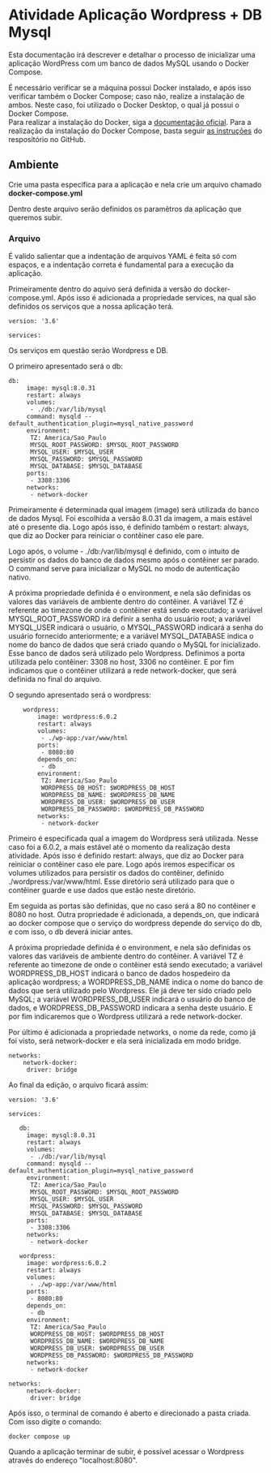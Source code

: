 # Atividade Aplicação Wordpress + DB Mysql
Esta documentação irá descrever e detalhar o processo de inicializar uma aplicação WordPress com um banco de dados MySQL usando o Docker Compose.

É necessário verificar se a máquina possui Docker instalado, e após isso verificar também o Docker Compose; caso não, realize a instalação de ambos. Neste caso, foi utilizado o Docker Desktop, o qual já possui o Docker Compose.  
Para realizar a instalação do Docker, siga a [documentação oficial](https://docs.docker.com/get-docker/).
Para a realização da instalação do Docker Compose, basta seguir [as instruções](https://github.com/docker/compose/) do respositório no GitHub.


## Ambiente
Crie uma pasta específica para a aplicação e nela crie um arquivo chamado **docker-compose.yml**

Dentro deste arquivo serão definidos os paramêtros da aplicação que queremos subir.

### Arquivo
 É valido salientar que a indentação de arquivos YAML é feita só com espaços, e a indentação correta é fundamental para a execução da aplicação.

 Primeiramente dentro do aquivo será definida a versão do docker-compose.yml.
 Após isso é adicionada a propriedade services, na qual são definidos os serviços que a nossa aplicação terá.
~~~
version: '3.6'

services:
~~~

 Os serviços em questão serão Wordpress e DB.

 O primeiro apresentado será o db:
~~~
db:
     image: mysql:8.0.31
     restart: always
     volumes:
      - ./db:/var/lib/mysql   
     command: mysqld --default_authentication_plugin=mysql_native_password
     environment:
      TZ: America/Sao_Paulo
      MYSQL_ROOT_PASSWORD: $MYSQL_ROOT_PASSWORD 
      MYSQL_USER: $MYSQL_USER
      MYSQL_PASSWORD: $MYSQL_PASSWORD
      MYSQL_DATABASE: $MYSQL_DATABASE
     ports:
      - 3308:3306
     networks:
      - network-docker
~~~
Primeiramente é determinada qual imagem (image) será utilizada do banco de dados Mysql. Foi escolhida a versão 8.0.31 da imagem, a mais estável até o presente dia. Logo após isso, é definido também o restart: always, que diz ao Docker para reiniciar o contêiner caso ele pare.

Logo após, o volume - ./db:/var/lib/mysql  é definido, com o intuito de persistir os dados do banco de dados mesmo após o contêiner ser parado. O command serve para inicializar o MySQL no modo de autenticação nativo.

A próxima propriedade definida é o environment, e nela são definidas os valores das variáveis de ambiente dentro do contêiner. A variável TZ é referente ao timezone de onde o contêiner está sendo executado;  a variável MYSQL_ROOT_PASSWORD irá definir a senha do usuário root; a variável MYSQL_USER indicará o usuário, o MYSQL_PASSWORD indicará a senha do usuário fornecido anteriormente; e a variável MYSQL_DATABASE indica o nome do banco de dados que será criado quando o MySQL for inicializado. Esse banco de dados será utilizado pelo Wordpress. Definimos a porta utilizada pelo contêiner: 3308 no host, 3306 no contêiner. E por fim indicamos que o contêiner utilizará a rede network-docker, que será definida no final do arquivo.

O segundo apresentado será o wordpress:

~~~
    wordpress:
        image: wordpress:6.0.2
        restart: always
        volumes:
         - ./wp-app:/var/www/html
        ports:
         - 8080:80
        depends_on:
         - db
        environment:
         TZ: America/Sao_Paulo
         WORDPRESS_DB_HOST: $WORDPRESS_DB_HOST
         WORDPRESS_DB_NAME: $WORDPRESS_DB_NAME
         WORDPRESS_DB_USER: $WORDPRESS_DB_USER
         WORDPRESS_DB_PASSWORD: $WORDPRESS_DB_PASSWORD
        networks:
         - network-docker
~~~
Primeiro é especificada qual a imagem do Wordpress será utilizada. Nesse caso foi a 6.0.2, a mais estável até o momento da realização desta atividade. Após isso é definido restart: always, que diz ao Docker para reiniciar o contêiner caso ele pare. 
Logo após iremos especificar os volumes utilizados para persistir os dados do contêiner, definido ./wordpress:/var/www/html. Esse diretório será utilizado para que o contêiner guarde e use dados que estão neste diretório.

Em seguida as portas são definidas, que no caso será a 80 no contêiner e 8080 no host. Outra propriedade é adicionada, a depends_on, que indicará ao docker compose que o serviço do wordpress depende do serviço do db, e com isso, o db deverá iniciar antes.

A próxima propriedade definida é o environment, e nela são definidas os valores das variáveis de ambiente dentro do contêiner. A variável TZ é referente ao timezone de onde o contêiner está sendo executado; a variável WORDPRESS_DB_HOST indicará o banco de dados hospedeiro da aplicação wordpress; a WORDPRESS_DB_NAME indica o nome do banco de dados que será utilizado pelo Wordpress. Ele já deve ter sido criado pelo MySQL; a variável
WORDPRESS_DB_USER indicará o usuário do banco de dados, e WORDPRESS_DB_PASSWORD indicara a senha deste usuário. 
E por fim indicaremos que o Wordpress utilizará a rede network-docker.

Por último é adicionada a propriedade networks, o nome da rede, como já foi visto, será network-docker e ela será inicializada em modo bridge.
 ~~~
 networks:
     network-docker:
      driver: bridge   
 ~~~

Ao final da edição, o arquivo ficará assim:

~~~
version: '3.6'

services: 

   db:
     image: mysql:8.0.31
     restart: always
     volumes:
      - ./db:/var/lib/mysql   
     command: mysqld --default_authentication_plugin=mysql_native_password
     environment:
      TZ: America/Sao_Paulo
      MYSQL_ROOT_PASSWORD: $MYSQL_ROOT_PASSWORD 
      MYSQL_USER: $MYSQL_USER
      MYSQL_PASSWORD: $MYSQL_PASSWORD
      MYSQL_DATABASE: $MYSQL_DATABASE
     ports:
      - 3308:3306
     networks:
      - network-docker

   wordpress:
     image: wordpress:6.0.2
     restart: always
     volumes:
      - ./wp-app:/var/www/html
     ports:
      - 8080:80
     depends_on:
      - db
     environment:
      TZ: America/Sao_Paulo
      WORDPRESS_DB_HOST: $WORDPRESS_DB_HOST
      WORDPRESS_DB_NAME: $WORDPRESS_DB_NAME
      WORDPRESS_DB_USER: $WORDPRESS_DB_USER
      WORDPRESS_DB_PASSWORD: $WORDPRESS_DB_PASSWORD
     networks:
      - network-docker
   
networks:
     network-docker:
      driver: bridge    
~~~

Após isso, o terminal de comando é aberto e direcionado a pasta criada. Com isso digite o comando:
~~~
docker compose up
~~~
Quando a aplicação terminar de subir, é possível acessar o Wordpress através do endereço "localhost:8080".
